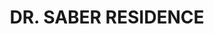 ---
#preview
title: DR. SABER RESIDENCE
image: /img/project-pic-11.png
short: "Drainage And Water Supply System,
Heating System(Boiler, Solar and Radiators) and
HVAC System(DX units)"
location: ""
dates: "2011"


details:
    items:
        - label: Main Contractor
          value: HAJJ CONCEPT

        - label: Mechanical Contractor
          value: MSTech For Engineering S.A.R.L  

        - label: Duration
          value: 2 Years 
        
        - label: Completion Date
          value: 2011
        

#full details
checklist:
    title: Scope Of Work
    items:
        - Drainage And Water Supply System
        - Heating System(Boiler, Solar and Radiators)
        - HVAC System(DX units)


slider: 
    items:
        - image: /img/project-pic-11.png
          alt: "image"
---